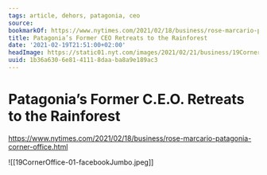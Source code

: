 ```yaml
---
tags: article, dehors, patagonia, ceo
source:
bookmarkOf: https://www.nytimes.com/2021/02/18/business/rose-marcario-patagonia-corner-office.html
title: Patagonia’s Former CEO Retreats to the Rainforest
date: '2021-02-19T21:51:00+02:00'
headImage: https://static01.nyt.com/images/2021/02/21/business/19CornerOffice-01/19CornerOffice-01-facebookJumbo.jpg
uuid: 1b36a630-6e81-4111-8daa-ba8a9e189ac3
---
```


# Patagonia’s Former C.E.O. Retreats to the Rainforest
https://www.nytimes.com/2021/02/18/business/rose-marcario-patagonia-corner-office.html

![[19CornerOffice-01-facebookJumbo.jpeg]]
